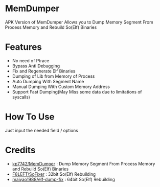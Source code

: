# MemDumper
APK Version of MemDumper Allows you to Dump Memory Segment From Process Memory and Rebuild So(Elf) Binaries
# Features
* No need of Ptrace
* Bypass Anti Debugging
* Fix and Regenerate Elf Binaries
* Dumping of Lib from Memory of Process
* Auto Dumping With Segment Name
* Manual Dumping With Custom Memory Address
* Support Fast Dumping(May Miss some data due to limitations of syscalls)
# How To Use
Just input the needed field / options
# Credits
* [kp7742/MemDumper](https://github.com/kp7742/MemDumper) : Dump Memory Segment From Process Memory and Rebuild So(Elf) Binaries
* [F8LEFT/SoFixer](https://github.com/F8LEFT/SoFixer) : 32bit So(Elf) Rebuilding
* [maiyao1988/elf-dump-fix](https://github.com/maiyao1988/elf-dump-fix) : 64bit So(Elf) Rebuilding
